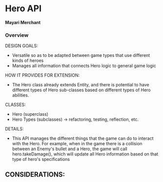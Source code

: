 # Hero API

#### Mayari Merchant 


### Overview

DESIGN GOALS:
- Versatile so as to be adapted between game types that use 
different kinds of heroes 
- Manages all information that connects Hero logic to general 
game logic 

HOW IT PROVIDES FOR EXTENSION:
- The Hero class already extends Entity, and there is potential 
to have different types of Hero sub-classes based on different 
types of Hero abilities. 

CLASSES:
- Hero (superclass)
- Hero Types (subclasses) -> refactoring, testing, reflection, etc. 

DETAILS:
- This API manages the different things that the game can 
do to interact with the Hero. For example, when in the game 
there is a collision between an Enemy's bullet and a Hero, 
the game will call hero.takeDamage(), which will update all 
Hero information based on that type of hero's specifications 

CONSIDERATIONS:
- 